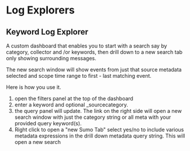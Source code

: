 # Log Explorers

## Keyword Log Explorer
A custom dashboard that enables you to start with a search say by category, collector and /or keywords, then drill down to a new search tab only showing surrounding messages.

The new search window will show events from just that source metadata selected and scope time range to first - last matching event.

Here is how you use it.
1. open the filters panel at the top of the dashboard
2. enter a keyword and optional _sourcecategory.
3. the query panel will update. The link on the right side will open a new search window with just the category string or all meta with your provided query keyword(s).
4. Right click to open a "new Sumo Tab"
select yes/no to include various metadata expressions in the drill down metadata query string. This will open a new search  